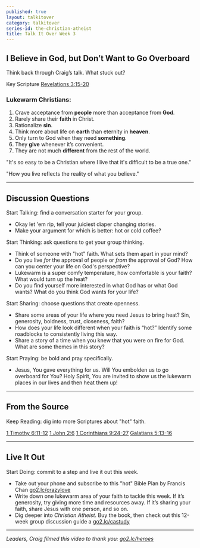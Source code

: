 ```yaml
---
published: true
layout: talkitover
category: talkitover
series-id: the-christian-atheist
title: Talk It Over Week 3
---
```


## I Believe in God, but Don’t Want to Go Overboard
<p class="lead">Think back through Craig’s talk. What stuck out?</p> 

Key Scripture 
[Revelations 3:15-20](https://www.bible.com/bible/111/rev.3.15-20.niv)

### Lukewarm Christians:

1. Crave acceptance from **people** more than acceptance from **God**.  
2. Rarely share their **faith** in Christ.  
3. Rationalize **sin**.  
4. Think more about life on **earth** than eternity in **heaven**.  
5. Only turn to God when they need **something**.  
6. They **give** whenever it’s convenient.  
7. They are not much **different** from the rest of the world.

"It's so easy to be a Christian where I live that it's difficult to be a true one."

"How you live reflects the reality of what you believe."

* * *

## Discussion Questions
<p class="lead">Start Talking: find a conversation starter for your group.</p> 

* Okay let 'em rip, tell your juiciest diaper changing stories. 
* Make your argument for which is better: hot or cold coffee?

<p class="lead">Start Thinking: ask questions to get your group thinking.</p> 

* Think of someone with "hot" faith. What sets them apart in your mind?
* Do you live _for_ the approval of people or _from_ the approval of God? How can you center your life on God's perspective?
* Lukewarm is a super comfy temperature, how comfortable is your faith? What would turn up the heat?
* Do you find yourself more interested in what God has or what God wants? What do you think God wants for your life?
 
<p class="lead">Start Sharing: choose questions that create openness.</p> 

* Share some areas of your life where you need Jesus to bring heat? Sin, generosity, boldness, trust, closeness, faith?
* How does your life look different when your faith is “hot?” Identify some roadblocks to consistently living this way.
* Share a story of a time when you knew that you were on fire for God. What are some themes in this story?

<p class="lead">Start Praying: be bold and pray specifically.</p> 

* Jesus, You gave everything for us. Will You embolden us to go overboard for You? Holy Spirit, You are invited to show us the lukewarm places in our lives and then heat them up!

* * *

## From the Source
<p class="lead">Keep Reading: dig into more Scriptures about "hot" faith.</p>

[1 Timothy 6:11-12](https://www.bible.com/bible/111/1ti.6.11-12.niv) [1 John 2:6](https://www.bible.com/bible/111/1jo.2.6.niv) [1 Corinthians 9:24-27](https://www.bible.com/bible/111/1co.9.24-27.niv) [Galatians 5:13-16](https://www.bible.com/bible/111/gal.5.13-16.niv)

* * *

## Live It Out
<p class="lead">Start Doing: commit to a step and live it out this week.</p>

* Take out your phone and subscribe to this "hot" Bible Plan by Francis Chan [go2.lc/crazylove](crazylove)
* Write down one lukewarm area of your faith to tackle this week. If it’s generosity, try giving more time and resources away. If it’s sharing your faith, share Jesus with one person, and so on.
* Dig deeper into _Christian Atheist_. Buy the book, then check out this 12-week group discussion guide a [go2.lc/castudy](castudy)

* * *

_Leaders, Craig filmed this video to thank you: [go2.lc/heroes](http://leaders.lifechurch.tv/you-are-the-heroes/)_
